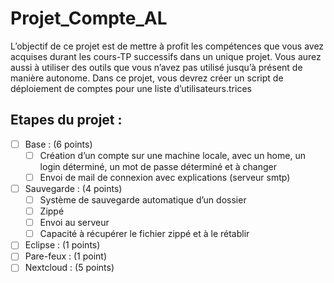 # Projet_Compte_AL

L’objectif de ce projet est de mettre à profit les compétences que vous avez acquises durant les cours-TP successifs dans un unique projet. Vous aurez aussi à utiliser des outils que vous n’avez pas utilisé jusqu’à présent de manière autonome. Dans ce projet, vous devrez créer un script de déploiement de comptes pour une liste d’utilisateurs.trices

## Etapes du projet :
- [ ] Base : (6 points)
    - [ ] Création d’un compte sur une machine locale, avec un home, un login déterminé, un mot de passe déterminé et à changer
    - [ ] Envoi de mail de connexion avec explications (serveur smtp)
- [ ] Sauvegarde : (4 points)
    - [ ] Système de sauvegarde automatique d’un dossier
    - [ ] Zippé
    - [ ] Envoi au serveur
    - [ ] Capacité à récupérer le fichier zippé et à le rétablir
- [ ] Eclipse : (1 points)
- [ ] Pare-feux : (1 point)
- [ ] Nextcloud : (5 points)
